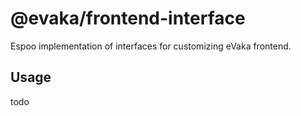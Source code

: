 <!--
SPDX-FileCopyrightText: 2017-2020 City of Espoo

SPDX-License-Identifier: LGPL-2.1-or-later
-->

# @evaka/frontend-interface

Espoo implementation of interfaces for customizing eVaka frontend.

## Usage

todo
